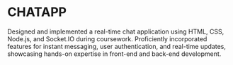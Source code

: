 # CHATAPP
Designed and implemented a real-time chat application using HTML, CSS, Node.js, and
Socket.IO during coursework. Proficiently incorporated features for instant messaging, user authentication, and real-time updates, showcasing hands-on
expertise in front-end and back-end development.
 
